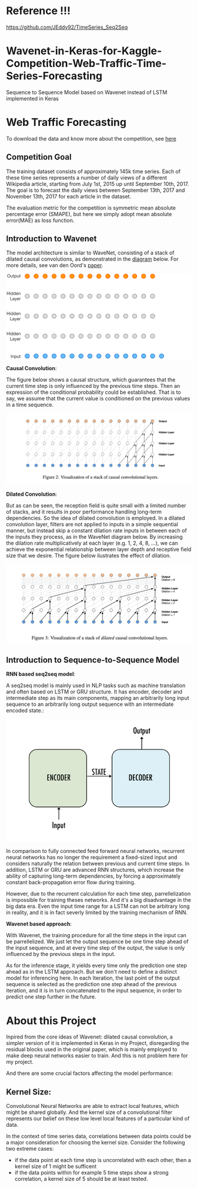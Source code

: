 # Reference !!!
https://github.com/JEddy92/TimeSeries_Seq2Seq

# Wavenet-in-Keras-for-Kaggle-Competition-Web-Traffic-Time-Series-Forecasting
Sequence to Sequence Model based on Wavenet instead of LSTM implemented in Keras

# Web Traffic Forecasting
To download the data and know more about the competition, see [here](https://www.kaggle.com/c/web-traffic-time-series-forecasting/kernels?sortBy=voteCount&group=everyone&pageSize=20&competitionId=6768)

## Competition Goal
The training dataset consists of approximately 145k time series.  Each of these time series represents a number of daily views of a different Wikipedia article, starting from July 1st, 2015 up until September 10th, 2017. The goal is to forecast the daily views between September 13th, 2017 and November 13th, 2017 for each article in the dataset.

The evaluation metric for the competition is symmetric mean absolute percentage error (SMAPE), but here we simply adopt mean absolute error(MAE) as loss function.


## Introduction to Wavenet
The model architecture is similar to WaveNet, consisting of a stack of dilated causal convolutions, as demonstrated in the [diagram](https://deepmind.com/blog/wavenet-generative-model-raw-audio/) below. For more details, see van den Oord's [paper](https://arxiv.org/abs/1609.03499).

<p align="center">
  <img src="figures/wavenet.gif">

</p>

**Causal Convolution**:

The figure below shows a causal structure, which guarantees that the current time step is only influenced by the previous time steps. Then an expression of the conditional probability could be established. That is to say, we assume that the current value is conditioned on the previous values in a time sequence. 


<p align="center">
  <img src="figures/WaveNet_causalconv.png">

</p>

**Dilated Convolution**:

But as can be seen, the reception field is quite small with a limited number of stacks, and it results in poor performance handling long-term dependencies. So the idea of dilated convolution is employed. In a dilated convolution layer, filters are not applied to inputs in a simple sequential manner, but instead skip a constant dilation rate inputs in between each of the inputs they process, as in the WaveNet diagram below. By increasing the dilation rate multiplicatively at each layer (e.g. 1, 2, 4, 8, …), we can achieve the exponential relationship between layer depth and receptive field size that we desire. The figure below ilustrates the effect of dilation.

<p align="center">
  <img src="figures/WaveNet_dilatedconv.png">

</p>

## Introduction to Sequence-to-Sequence Model

**RNN based seq2seq model**:

A seq2seq model is mainly used in NLP tasks such as machine translation and often based on LSTM or GRU structure. It has encoder, decoder and intermediate step as its main components, mapping an arbitrarily long input sequence to an arbitrarily long output sequence with an intermediate encoded state.:

<p align="center">
  <img src="figures/seq2seq.png">

</p>

In comparison to fully connected feed forward neural networks, recurrent neural networks has no longer the requirement a fixed-sized input and considers naturally the relation between previous and current time steps. In addition, LSTM or GRU are advanced RNN structures, which increase the ability of capturing long-term dependencies, by forcing a approximately constant back-propagation error flow during training.

However, due to the recurrent calculation for each time step, parrellelization is impossible for training theses networks. And it's a big disadvantage in the big data era. Even the input time range for a LSTM can not be arbitrary long in reality, and it is in fact severly limited by the training mechanism of RNN.

**Wavenet based approach**:

With Wavenet, the training procedure for all the time steps in the input can be parrellelized. We just let the output sequence be one time step ahead of the input sequence, and at every time step of the output, the value is only influenced by the previous steps in the input.

As for the inference stage, it yields every time only the prediction one step ahead as in the LSTM approach. But we don't need to define a distinct model for inferencing here. In each Iteration, the last point of the output sequence is selected as the prediction one step ahead of the previous iteration, and it is in turn concatenated to the input sequence, in order to predict one step further in the future. 

# About this Project

Inpired from the core ideas of Wavenet: dilated causal convolution, a simpler version of it is implemented in Keras in my Project, disregarding the residual blocks used in the original paper, which is mainly employed to make deep neural networks easier to train. And this is not problem here for my project.

And there are some crucial factors affecting the model performance:

## Kernel Size: 

Convolutional Neural Networks are able to extract local features, which might be shared globally. And the kernel size of a convolutional filter represents our belief on these low level local features of a particular kind of data.

In the context of time series data, correlations between data points could be a major consideration for choosing the kernel size. Consider the following two extreme cases:
* if the data point at each time step is uncorrelated with each other, then a kernel size of 1 might be sufficent
* if the data points within for example 5 time steps show a strong correlation, a kernel size of 5 should be at least tested.


